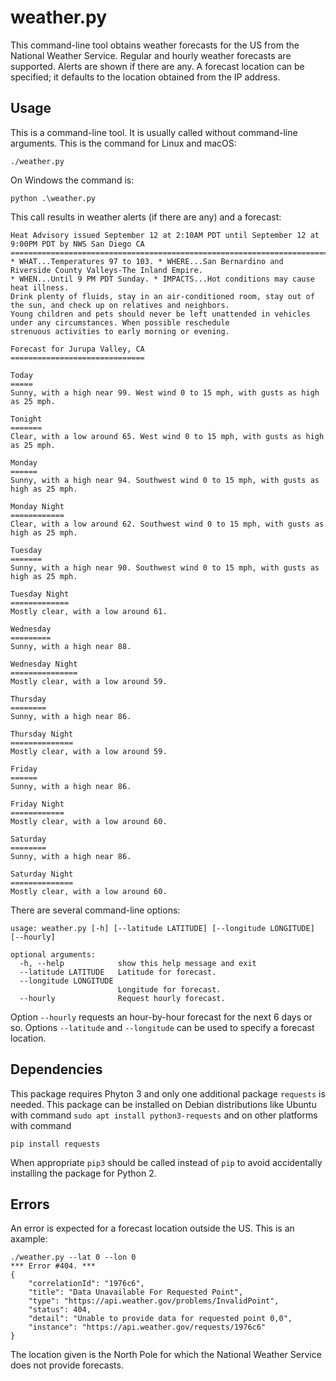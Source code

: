 # weather.py
This command-line tool obtains weather forecasts for the US from the National Weather Service. Regular and hourly weather forecasts are supported. Alerts are shown if there are any. A forecast location can be specified; it defaults to the location obtained from the IP address.

## Usage

This is a command-line tool. It is usually called without command-line arguments. This is the command for Linux and macOS:

```
./weather.py
```

On Windows the command is:

```
python .\weather.py
```

This call results in weather alerts (if there are any) and a forecast:
```
Heat Advisory issued September 12 at 2:10AM PDT until September 12 at 9:00PM PDT by NWS San Diego CA
====================================================================================================
* WHAT...Temperatures 97 to 103. * WHERE...San Bernardino and Riverside County Valleys-The Inland Empire.
* WHEN...Until 9 PM PDT Sunday. * IMPACTS...Hot conditions may cause heat illness.
Drink plenty of fluids, stay in an air-conditioned room, stay out of the sun, and check up on relatives and neighbors.
Young children and pets should never be left unattended in vehicles under any circumstances. When possible reschedule
strenuous activities to early morning or evening.

Forecast for Jurupa Valley, CA
==============================

Today
=====
Sunny, with a high near 99. West wind 0 to 15 mph, with gusts as high as 25 mph.

Tonight
=======
Clear, with a low around 65. West wind 0 to 15 mph, with gusts as high as 25 mph.

Monday
======
Sunny, with a high near 94. Southwest wind 0 to 15 mph, with gusts as high as 25 mph.

Monday Night
============
Clear, with a low around 62. Southwest wind 0 to 15 mph, with gusts as high as 25 mph.

Tuesday
=======
Sunny, with a high near 90. Southwest wind 0 to 15 mph, with gusts as high as 25 mph.

Tuesday Night
=============
Mostly clear, with a low around 61.

Wednesday
=========
Sunny, with a high near 88.

Wednesday Night
===============
Mostly clear, with a low around 59.

Thursday
========
Sunny, with a high near 86.

Thursday Night
==============
Mostly clear, with a low around 59.

Friday
======
Sunny, with a high near 86.

Friday Night
============
Mostly clear, with a low around 60.

Saturday
========
Sunny, with a high near 86.

Saturday Night
==============
Mostly clear, with a low around 60.
```
There are several command-line options:

```
usage: weather.py [-h] [--latitude LATITUDE] [--longitude LONGITUDE] [--hourly]

optional arguments:
  -h, --help            show this help message and exit
  --latitude LATITUDE   Latitude for forecast.
  --longitude LONGITUDE
                        Longitude for forecast.
  --hourly              Request hourly forecast.
```
Option `--hourly` requests an hour-by-hour forecast for the next 6 days or so. Options `--latitude` and `--longitude` can be used to specify a forecast location.

## Dependencies

This package requires Phyton 3 and only one additional package `requests` is needed. This package can be installed on Debian distributions like Ubuntu with command `sudo apt install python3-requests` and on other platforms with command

```
pip install requests
```

When appropriate `pip3` should be called instead of `pip` to avoid accidentally installing the package for Python 2.

## Errors

An error is expected for a forecast location outside the US. This is an axample:

```
./weather.py --lat 0 --lon 0
*** Error #404. ***
{
    "correlationId": "1976c6",
    "title": "Data Unavailable For Requested Point",
    "type": "https://api.weather.gov/problems/InvalidPoint",
    "status": 404,
    "detail": "Unable to provide data for requested point 0,0",
    "instance": "https://api.weather.gov/requests/1976c6"
}
```

The location given is the North Pole for which the National Weather Service does not provide forecasts.
